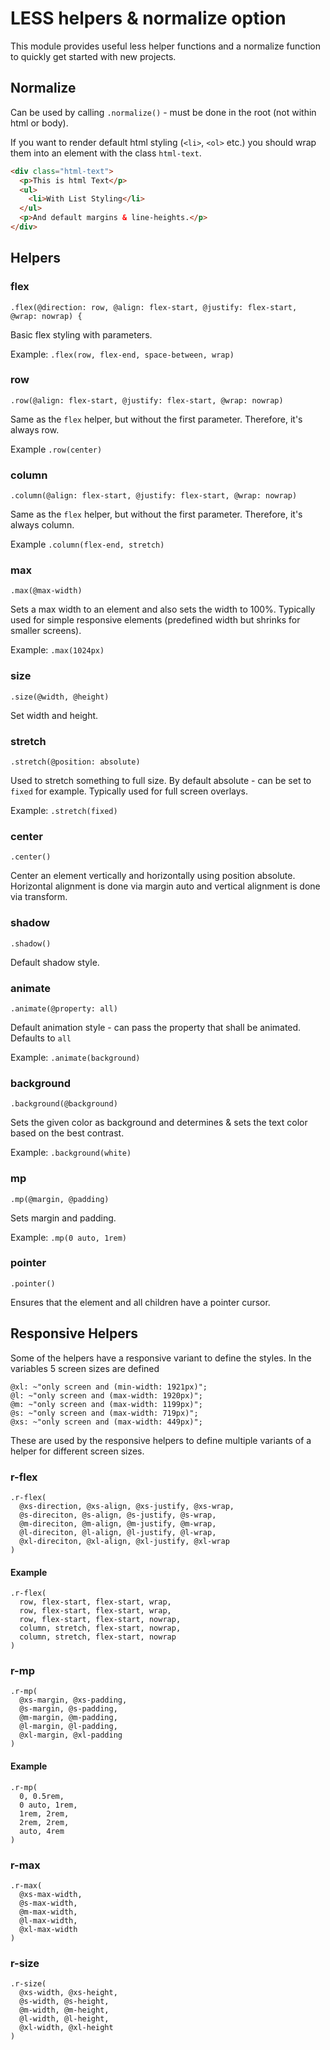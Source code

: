 # LESS helpers & normalize option

This module provides useful less helper functions and a normalize function to quickly get started with new projects.

## Normalize

Can be used by calling `.normalize()` - must be done in the root (not within html or body).

If you want to render default html styling (`<li>`, `<ol>` etc.) you should wrap them into an element with the class `html-text`.

```html
<div class="html-text">
  <p>This is html Text</p>
  <ul>
    <li>With List Styling</li>
  </ul>
  <p>And default margins & line-heights.</p>
</div>
```

## Helpers

### flex

```less
.flex(@direction: row, @align: flex-start, @justify: flex-start, @wrap: nowrap) {
```

Basic flex styling with parameters.

Example: `.flex(row, flex-end, space-between, wrap)`

### row

```less
.row(@align: flex-start, @justify: flex-start, @wrap: nowrap)
```

Same as the `flex` helper, but without the first parameter. Therefore, it's always row. 

Example `.row(center)`

### column

```less
.column(@align: flex-start, @justify: flex-start, @wrap: nowrap)
```

Same as the `flex` helper, but without the first parameter. Therefore, it's always column. 

Example `.column(flex-end, stretch)`

### max

```less
.max(@max-width)
```

Sets a max width to an element and also sets the width to 100%. Typically used for simple responsive elements (predefined width but shrinks for smaller screens).

Example: `.max(1024px)`

### size

```less
.size(@width, @height)
```

Set width and height.

### stretch
```less
.stretch(@position: absolute)
```

Used to stretch something to full size. By default absolute - can be set to `fixed` for example. Typically used for full screen overlays.

Example: `.stretch(fixed)`

### center
```less
.center()
```

Center an element vertically and horizontally using position absolute. Horizontal alignment is done via margin auto and vertical alignment is done via transform.

### shadow
```less
.shadow()
```

Default shadow style.

### animate
```less
.animate(@property: all)
```

Default animation style - can pass the property that shall be animated. Defaults to `all`

Example: `.animate(background)`

### background
```less
.background(@background)
```

Sets the given color as background and determines & sets the text color based on the best contrast.

Example: `.background(white)`

### mp
```less
.mp(@margin, @padding)
```

Sets margin and padding.

Example: `.mp(0 auto, 1rem)`

### pointer
```less
.pointer()
```

Ensures that the element and all children have a pointer cursor.

## Responsive Helpers

Some of the helpers have a responsive variant to define the styles. In the variables 5 screen sizes are defined

```less
@xl: ~"only screen and (min-width: 1921px)";
@l: ~"only screen and (max-width: 1920px)";
@m: ~"only screen and (max-width: 1199px)";
@s: ~"only screen and (max-width: 719px)";
@xs: ~"only screen and (max-width: 449px)";
```

These are used by the responsive helpers to define multiple variants of a helper for different screen sizes.

### r-flex

```less
.r-flex(
  @xs-direction, @xs-align, @xs-justify, @xs-wrap,
  @s-direciton, @s-align, @s-justify, @s-wrap,
  @m-direciton, @m-align, @m-justify, @m-wrap,
  @l-direciton, @l-align, @l-justify, @l-wrap,
  @xl-direciton, @xl-align, @xl-justify, @xl-wrap
)
```

#### Example

```less
.r-flex(
  row, flex-start, flex-start, wrap,
  row, flex-start, flex-start, wrap,
  row, flex-start, flex-start, nowrap,
  column, stretch, flex-start, nowrap,
  column, stretch, flex-start, nowrap
)
```

### r-mp

```less
.r-mp(
  @xs-margin, @xs-padding,
  @s-margin, @s-padding,
  @m-margin, @m-padding,
  @l-margin, @l-padding,
  @xl-margin, @xl-padding
)
```

#### Example

```less
.r-mp(
  0, 0.5rem,
  0 auto, 1rem,
  1rem, 2rem,
  2rem, 2rem,
  auto, 4rem
)
```

### r-max

```less
.r-max(
  @xs-max-width,
  @s-max-width,
  @m-max-width,
  @l-max-width,
  @xl-max-width
)
```

### r-size

```less
.r-size(
  @xs-width, @xs-height,
  @s-width, @s-height,
  @m-width, @m-height,
  @l-width, @l-height,
  @xl-width, @xl-height
)
```
